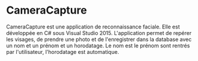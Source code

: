 # CameraCapture
CameraCapture est une application de reconnaissance faciale. Elle est développée en C# sous Visual Studio 2015.
L'application permet de repérer les visages, de prendre une photo et de l'enregistrer dans la database avec un nom et un prénom et un horodatage. 
Le nom est le prénom sont rentrés par l'utilisateur, l'horodatage est automatique.

